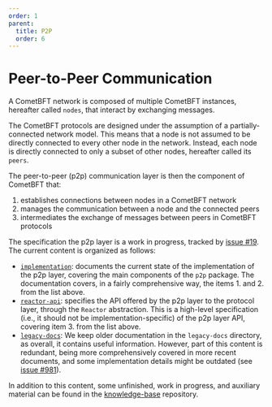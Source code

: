 ```yaml
---
order: 1
parent:
  title: P2P
  order: 6
---
```


# Peer-to-Peer Communication

A CometBFT network is composed of multiple CometBFT instances, hereafter called
`nodes`, that interact by exchanging messages.

The CometBFT protocols are designed under the assumption of a partially-connected network model.
This means that a node is not assumed to be directly connected to every other
node in the network.
Instead, each node is directly connected to only a subset of other nodes,
hereafter called its `peers`.

The peer-to-peer (p2p) communication layer is then the component of CometBFT that:

1. establishes connections between nodes in a CometBFT network
2. manages the communication between a node and the connected peers
3. intermediates the exchange of messages between peers in CometBFT protocols

The specification the p2p layer is a work in progress,
tracked by [issue #19](https://github.com/airchains-network/wasmbft/issues/19).
The current content is organized as follows:

- [`implementation`](./implementation/README.md): documents the current state
  of the implementation of the p2p layer, covering the main components of the
  `p2p` package. The documentation covers, in a fairly comprehensive way,
   the items 1. and 2. from the list above.
- [`reactor-api`](./reactor-api/README.md): specifies the API offered by the
  p2p layer to the protocol layer, through the `Reactor` abstraction.
  This is a high-level specification (i.e., it should not be implementation-specific)
  of the p2p layer API, covering item 3. from the list above.
- [`legacy-docs`](./legacy-docs/): We keep older documentation in
  the `legacy-docs` directory, as overall, it contains useful information.
  However, part of this content is redundant,
  being more comprehensively covered in more recent documents,
  and some implementation details might be outdated
  (see [issue #981](https://github.com/airchains-network/wasmbft/issues/981)).

In addition to this content, some unfinished, work in progress, and auxiliary
material can be found in the
[knowledge-base](https://github.com/cometbft/knowledge-base/tree/main/p2p) repository.
